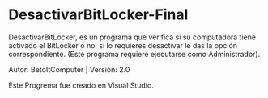 # DesactivarBitLocker-Final

DesactivarBitLocker, es un programa que verifica si su computadora tiene activado el BitLocker o no, si lo requieres desactivar le das la opción correspondiente. (Este programa requiere ejecutarse como Administrador).

Autor: BetoItComputer | Versión: 2.0

Este Progrema fue creado en Visual Studio.
